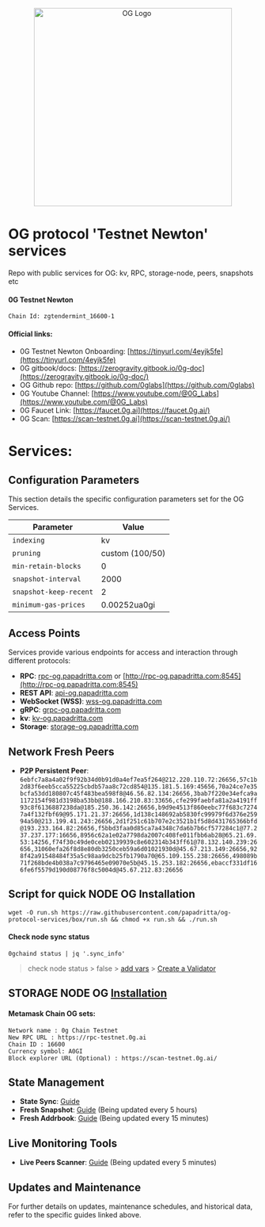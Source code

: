 <p align="center">
  <img src="https://github.com/papadritta/og-protocol-services/assets/90826754/5ec4b835-bb11-44d2-85d6-a644b6e6916e" width="400" alt="OG Logo">
</p>

# OG protocol 'Testnet Newton' services
Repo with public services for OG: kv, RPC, storage-node, peers, snapshots etc

#### 0G Testnet Newton
```
Chain Id: zgtendermint_16600-1
```
#### Official links:
- 0G Testnet Newton Onboarding: [https://tinyurl.com/4eyjk5fe](https://tinyurl.com/4eyjk5fe)
- 0G gitbook/docs: [https://zerogravity.gitbook.io/0g-doc](https://zerogravity.gitbook.io/0g-doc/)
- OG Github repo: [https://github.com/0glabs](https://github.com/0glabs)
- 0G Youtube Channel: [https://www.youtube.com/@0G_Labs](https://www.youtube.com/@0G_Labs)
- 0G Faucet Link: [https://faucet.0g.ai](https://faucet.0g.ai/)
- 0G Scan: [https://scan-testnet.0g.ai](https://scan-testnet.0g.ai/)

# Services:

## Configuration Parameters
This section details the specific configuration parameters set for the OG Services.

| Parameter          | Value                                    |
| ------------------ | ---------------------------------------- |
| `indexing`         | kv                                       |
| `pruning`          | custom (100/50)                          |
| `min-retain-blocks`| 0                                        |
| `snapshot-interval`| 2000                                     |
| `snapshot-keep-recent` | 2                                    |
| `minimum-gas-prices`  | 0.00252ua0gi                          |

## Access Points
Services provide various endpoints for access and interaction through different protocols:

- **RPC**: [rpc-og.papadritta.com](rpc-og.papadritta.com) or [http://rpc-og.papadritta.com:8545](http://rpc-og.papadritta.com:8545)
- **REST API**: [api-og.papadritta.com](api-og.papadritta.com)
- **WebSocket (WSS)**: [wss-og.papadritta.com](ws://wss-og.papadritta.com:8546)
- **gRPC**: [grpc-og.papadritta.com](grpc-og.papadritta.com)
- **kv**: [kv-og.papadritta.com](kv-og.papadritta.com)
- **Storage**: [storage-og.papadritta.com](storage-og.papadritta.com)

## Network Fresh Peers
- **P2P Persistent Peer**: `6ebfc7a8a4a02f9f92b34d0b91d0a4ef7ea5f264@212.220.110.72:26656,57c1b2d83f6eeb5cca55225cbdb57aa8c72cd854@135.181.5.169:45656,70a24ce7e35bcfa53dd180807c45f483bea598f8@46.56.82.134:26656,3bab7f220e34efca9a1172154f981d3198ba53bb@188.166.210.83:33656,cfe299faebfa81a2a4191ff93c8f6136887238da@185.250.36.142:26656,b9d9e4513f860eebc77f683c72747a4f132fbf69@95.171.21.37:26656,1d138c148692ab5830fc99979f6d376e25994a50@213.199.41.243:26656,2d1f251c61b707e2c3521b1f5d8d431765366bfd@193.233.164.82:26656,f5bbd3faa0d85ca7a4348c7da6b7b6cf577284c1@77.237.237.177:16656,8956c62a1e02a7798da2007c408fe011fbb6ab28@65.21.69.53:14256,f74f30c49de0ceb02139939c8e602314b343ff61@78.132.140.239:26656,31060efa26f8d8e80db3250ceb59a6d01021930d@45.67.213.149:26656,928f42a91548484f35a5c98aa9dcb25fb1790a70@65.109.155.238:26656,498089b71f268bde4b038a7c9796465e09070e5b@45.15.253.182:26656,ebaccf331df166fe6f5579d190d08776f8c5004d@45.67.212.83:26656`

## Script for quick NODE OG Installation
```
wget -O run.sh https://raw.githubusercontent.com/papadritta/og-protocol-services/box/run.sh && chmod +x run.sh && ./run.sh
```
#### Check node sync status
```
0gchaind status | jq '.sync_info'
```
> check node status > false > [add vars](box/vars.properties) > [Create a Validator](box/Create_a_Validator.md)

## STORAGE NODE OG [Installation](box/storage_node.md)

#### Metamask Chain OG sets:
```
Network name : 0g Chain Testnet
New RPC URL : https://rpc-testnet.0g.ai
Chain ID : 16600
Currency symbol: A0GI
Block explorer URL (Optional) : https://scan-testnet.0g.ai/
```

## State Management
- **State Sync**: [Guide](URL)
- **Fresh Snapshot**: [Guide](URL) (Being updated every 5 hours)
- **Fresh Addrbook**: [Guide](URL) (Being updated every 15 minutes)

## Live Monitoring Tools
- **Live Peers Scanner**: [Guide](URL) (Being updated every 5 minutes)

## Updates and Maintenance
For further details on updates, maintenance schedules, and historical data, refer to the specific guides linked above.




